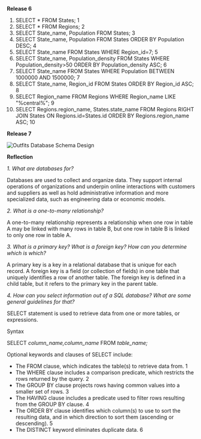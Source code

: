 **Release 6**

1. SELECT * FROM States; 1
2. SELECT * FROM Regions; 2
3. SELECT State_name, Population FROM States; 3
4. SELECT State_name, Population FROM States ORDER BY Population DESC; 4
5. SELECT State_name FROM States WHERE Region_id=7; 5
6. SELECT State_name, Population_density FROM States WHERE Population_density>50 ORDER BY Population_density ASC; 6
7. SELECT State_name FROM States WHERE Population BETWEEN 1000000 AND 1500000; 7
8. SELECT State_name, Region_id FROM States ORDER BY Region_id ASC; 8
9. SELECT Region_name FROM Regions WHERE Region_name LIKE "%central%"; 9
10. SELECT Regions.region_name, States.state_name FROM Regions RIGHT JOIN States ON Regions.id=States.id ORDER BY Regions.region_name ASC; 10

**Release 7**

![Outfits Database Schema Design](/outfits.png)

**Reflection**

*1. What are databases for?*

Databases are used to collect and organize data. They support internal operations of organizations and underpin online interactions with customers and suppliers as well as hold administrative information and more specialized data, such as engineering data or economic models. 

*2. What is a one-to-many relationship?*

A one-to-many relationship represents a relationship when one row in table A may be linked with many rows in table B, but one row in table B is linked to only one row in table A.

*3. What is a primary key? What is a foreign key? How can you determine which is which?*

A primary key is a key in a relational database that is unique for each record. A foreign key is a field (or collection of fields) in one table that uniquely identifies a row of another table. The foreign key is defined in a child table, but it refers to the primary key in the parent table.

*4. How can you select information out of a SQL database? What are some general guidelines for that?*

SELECT statement is used to retrieve data from one or more tables, or expressions.

Syntax

SELECT *column_name,column_name*
FROM *table_name;*

Optional keywords and clauses of SELECT include:

* The FROM clause, which indicates the table(s) to retrieve data from. 1
* The WHERE clause includes a comparison predicate, which restricts the rows returned by the query. 2
* The GROUP BY clause projects rows having common values into a smaller set of rows. 3
* The HAVING clause includes a predicate used to filter rows resulting from the GROUP BY clause. 4
* The ORDER BY clause identifies which column(s) to use to sort the resulting data, and in which direction to sort them (ascending or descending). 5
* The DISTINCT keyword eliminates duplicate data. 6

